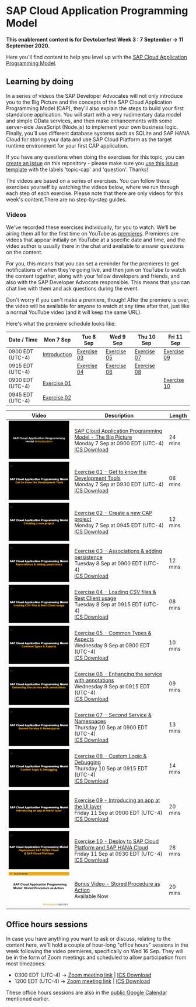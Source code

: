 # SAP Cloud Application Programming Model

**This enablement content is for Devtoberfest Week 3 : 7 September → 11 September 2020.**

Here you'll find content to help you level up with the [SAP Cloud Application Programming Model](https://cap.cloud.sap).

## Learning by doing

In a series of videos the SAP Developer Advocates will not only introduce you to the Big Picture and the concepts of the SAP Cloud Application Programming Model (CAP), they'll also explain the steps to build your first standalone application. You will start with a very rudimentary data model and simple OData services, and then make enhancements with some server-side JavaScript (Node.js) to implement your own business logic. Finally, you'll use different database systems such as SQLite and SAP HANA Cloud for storing your data and use SAP Cloud Platform as the target runtime environment for your first CAP application.

If you have any questions when doing the exercises for this topic, you can [create an issue](https://github.com/SAP-samples/sap-devtoberfest-2020/issues/new?assignees=&labels=question%2C+topic-cap&template=exercise-question.md&title=Summarize+your+question+here) on this repository - please make sure you [use this issue template](https://github.com/SAP-samples/sap-devtoberfest-2020/issues/new?assignees=&labels=question%2C+topic-cap&template=exercise-question.md&title=Summarize+your+question+here) with the labels 'topic-cap' and 'question'. Thanks!

The videos are based on a series of exercises. You can follow these exercises yourself by watching the videos below, where we run through each step of each exercise. Please note that there are only videos for this week's content.There are no step-by-step guides.

### Videos

We've recorded these exercises individually, for you to watch. We'll be airing them all for the first time on YouTube as [premieres](https://support.google.com/youtube/answer/9080341). Premieres are videos that appear initially on YouTube at a specific date and time, and the video author is usually there in the chat and available to answer questions on the content.

For you, this means that you can set a reminder for the premieres to get notifications of when they're going live, and then join on YouTube to watch the content together, along with your fellow developers and friends, and also with the SAP Developer Advocate responsible. This means that you can chat live with them and ask questions during the event.

Don't worry if you can't make a premiere, though! After the premiere is over, the video will be available for anyone to watch at any time after that, just like a normal YouTube video (and it will keep the same URL).

Here's what the premiere schedule looks like:

| Date / Time      | Mon 7 Sep        | Tue 8 Sep       | Wed 9 Sep       | Thu 10 Sep      | Fri 11 Sep      |
| ---------------- | ---------------- | --------------- | --------------- | --------------- | --------------- |
| 0900 EDT (UTC-4) | [Introduction](https://youtu.be/T1gqalbwzHk) | [Exercise 03](https://youtu.be/0F2_gqDNcbI) | [Exercise 05](https://youtu.be/fBo6ru4_s_0) | [Exercise 07](https://youtu.be/g4YblJKUAVQ) | [Exercise 09](https://youtu.be/2ySplQUIpvk) |
| 0915 EDT (UTC-4) |  | [Exercise 04](https://youtu.be/VGmeUtCnSKU)  | [Exercise 06](https://youtu.be/STJWlinoPYY)                |  [Exercise 08](https://youtu.be/1snsOK5Tq2Y)               |                 |
| 0930 EDT (UTC-4) | [Exercise 01](https://youtu.be/Qr7W78UA4Zo)  |  |  |  | [Exercise 10](https://youtu.be/YwNdBSfZdjU) |
| 0945 EDT (UTC-4) | [Exercise 02](https://youtu.be/GOv8LqKQnmw)  |                 |                 |                 |                 |

| Video                                                                               | Description                                                                                               | Length  |
| ----------------------------------------------------------------------------------- | --------------------------------------------------------------------------------------------------------- | ------- |
| [![Introduction](thumbnail-0.png)](https://youtu.be/T1gqalbwzHk)                    | [SAP Cloud Application Programming Model - The Big Picture](https://youtu.be/T1gqalbwzHk) <br>Monday 7 Sep at 0900 EDT (UTC-4) <br>[ICS Download]()               | 24 mins |
| [![Exercise 01](thumbnail-1.png)](https://youtu.be/Qr7W78UA4Zo)                     | [Exercise 01 - Get to know the Development Tools](https://youtu.be/Qr7W78UA4Zo) <br>Monday 7 Sep at 0930 EDT (UTC-4)  <br>[ICS Download]()                        | 06 mins |
| [![Exercise 02](thumbnail-2.png)](https://youtu.be/GOv8LqKQnmw)                     | [Exercise 02 - Create a new CAP project](https://youtu.be/GOv8LqKQnmw) <br>Monday 7 Sep at 0945 EDT (UTC-4)  <br>[ICS Download]()                                  | 12 mins |
| [![Exercise 03](thumbnail-3.png)](https://youtu.be/0F2_gqDNcbI)                     | [Exercise 03 - Associations & adding persistence](https://youtu.be/0F2_gqDNcbI)  <br>Tuesday 8 Sep at 0900 EDT (UTC-4)  <br>[ICS Download]()                         | 12 mins |
| [![Exercise 04](thumbnail-4.png)](https://youtu.be/VGmeUtCnSKU)                     | [Exercise 04 - Loading CSV files & Rest Client usage](https://youtu.be/VGmeUtCnSKU)  <br>Tuesday 8 Sep at 0915 EDT (UTC-4)  <br>[ICS Download]()                      | 08 mins |
| [![Exercise 05](thumbnail-5.png)](https://youtu.be/fBo6ru4_s_0)                     | [Exercise 05 - Common Types & Aspects](https://youtu.be/fBo6ru4_s_0)   <br>Wednesday 9 Sep at 0900 EDT (UTC-4)  <br>[ICS Download]()                                    | 10 mins |
| [![Exercise 06](thumbnail-6.png)](https://youtu.be/STJWlinoPYY)                     | [Exercise 06 - Enhancing the service with annotations](https://youtu.be/STJWlinoPYY) <br>Wednesday 9 Sep at 0915 EDT (UTC-4)  <br>[ICS Download]()                      | 09 mins |
| [![Exercise 07](thumbnail-7.png)](https://youtu.be/g4YblJKUAVQ)                     | [Exercise 07 - Second Service & Namespaces](https://youtu.be/g4YblJKUAVQ) <br>Thursday 10 Sep at 0900 EDT (UTC-4)  <br>[ICS Download]()                                 | 13 mins |
| [![Exercise 08](thumbnail-8.png)](https://youtu.be/1snsOK5Tq2Y)                     | [Exercise 08 - Custom Logic & Debugging](https://youtu.be/1snsOK5Tq2Y) <br>Thursday 10 Sep at 0915 EDT (UTC-4)  <br>[ICS Download]()                                    | 14 mins |
| [![Exercise 09](thumbnail-9.png)](https://youtu.be/2ySplQUIpvk)                     | [Exercise 09 - Introducing an app at the UI layer](https://youtu.be/2ySplQUIpvk) <br>Friday 11 Sep at 0900 EDT (UTC-4)  <br>[ICS Download]()                          | 20 mins |
| [![Exercise 10](thumbnail-10.png)](https://youtu.be/YwNdBSfZdjU)                    | [Exercise 10 - Deploy to SAP Cloud Platform and SAP HANA Cloud](https://youtu.be/YwNdBSfZdjU) <br>Friday 11 Sep at 0930 EDT (UTC-4)  <br>[ICS Download]()             | 28 mins |
| [![Bonus Video](thumbnail-bonus1.png)](https://www.youtube.com/watch?v=wdfJ4ZP4aQs) | [Bonus Video - Stored Procedure as Action](https://www.youtube.com/watch?v=wdfJ4ZP4aQs) <br>Available Now | 20 mins |

## Office hours sessions

In case you have anything you want to ask or discuss, relating to the content here, we'll hold a couple of hour-long "office hours" sessions in the week following the video premieres, specifically on Wed 16 Sep. They will be in the form of Zoom meetings and scheduled to allow participation from most timezones:

- 0300 EDT (UTC-4) → [Zoom meeting link](https://sap-se.zoom.com/j/92815359419) | [ICS Download](https://sap-samples.github.io/sap-devtoberfest-2020/cal/cap_office_hours1.ics)
- 1200 EDT (UTC-4) → [Zoom meeting link](https://sap-se.zoom.us/j/94809437003) | [ICS Download](https://sap-samples.github.io/sap-devtoberfest-2020/cal/cap_office_hours2.ics)

These office hours sessions are also in the [public Google Calendar](https://calendar.google.com/calendar?cid=Ym1ibGJucHFkOHMwcWZoYnZnMjJqazE3OWdAZ3JvdXAuY2FsZW5kYXIuZ29vZ2xlLmNvbQ) mentioned earlier.
